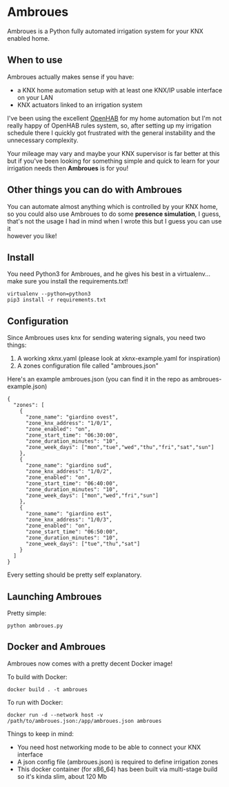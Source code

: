 # Ambroues

Ambroues is a Python fully automated irrigation system for your KNX enabled home.

## When to use

Ambroues actually makes sense if you have:

- a KNX home automation setup with at least one KNX/IP usable interface on your LAN
- KNX actuators linked to an irrigation system

I've been using the excellent [OpenHAB](https://openhab.org) for my home automation but I'm not really happy
of OpenHAB rules system, so, after setting up my irrigation schedule there I quickly got frustrated with the
general instability and the unnecessary complexity.

Your mileage may vary and maybe your KNX supervisor is far better at this but if you've been looking for 
something simple and quick to learn for your irrigation needs then **Ambroues** is for you!

## Other things you can do with Ambroues

You can automate almost anything which is controlled by your KNX home, so you could also use Ambroues to do some
**presence simulation**, I guess, that's not the usage I had in mind when I wrote this but I guess you can use it  
however you like!

## Install

You need Python3 for Ambroues, and he gives his best in a virtualenv... make sure you install the requirements.txt!

```
virtualenv --python=python3
pip3 install -r requirements.txt
```

## Configuration

Since Ambroues uses knx for sending watering signals, you need two things:

1) A working xknx.yaml (please look at xknx-example.yaml for inspiration)
2) A zones configuration file called "ambroues.json"

Here's an example ambroues.json (you can find it in the repo as ambroues-example.json)

```
{
  "zones": [
    {
      "zone_name": "giardino ovest",
      "zone_knx_address": "1/0/1",
      "zone_enabled": "on",
      "zone_start_time": "06:30:00",
      "zone_duration_minutes": "10",
      "zone_week_days": ["mon","tue","wed","thu","fri","sat","sun"]
    },
    {
      "zone_name": "giardino sud",
      "zone_knx_address": "1/0/2",
      "zone_enabled": "on",
      "zone_start_time": "06:40:00",
      "zone_duration_minutes": "10",
      "zone_week_days": ["mon","wed","fri","sun"]
    },
    {
      "zone_name": "giardino est",
      "zone_knx_address": "1/0/3",
      "zone_enabled": "on",
      "zone_start_time": "06:50:00",
      "zone_duration_minutes": "10",
      "zone_week_days": ["tue","thu","sat"]
    }
  ]
}
```

Every setting should be pretty self explanatory.

## Launching Ambroues

Pretty simple:
```
python ambroues.py
```

## Docker and Ambroues

Ambroues now comes with a pretty decent Docker image!

To build with Docker:
```
docker build . -t ambroues
```
To run with Docker:
```
docker run -d --network host -v /path/to/ambroues.json:/app/ambroues.json ambroues
```
Things to keep in mind:

- You need host networking mode to be able to connect your KNX interface
- A json config file (ambroues.json) is required to define irrigation zones
- This docker container (for x86_64) has been built via multi-stage build so it's kinda slim, about 120 Mb
